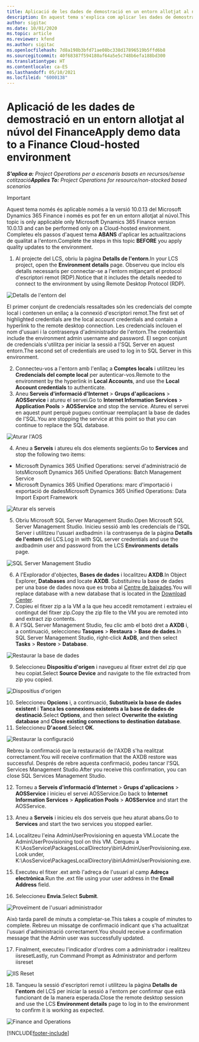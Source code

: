 ```yaml
---
title: Aplicació de les dades de demostració en un entorn allotjat al núvol del Finance
description: En aquest tema s'explica com aplicar les dades de demostració del Project Operations en un entorn del Dynamics 365 Finance allotjat al núvol.
author: sigitac
ms.date: 10/01/2020
ms.topic: article
ms.reviewer: kfend
ms.author: sigitac
ms.openlocfilehash: 7d8a198b3bfd71ae08bc338d17896519b5ffd6b8
ms.sourcegitcommit: 40f68387f594180af64a5e5c748b6efa188bd300
ms.translationtype: HT
ms.contentlocale: ca-ES
ms.lasthandoff: 05/10/2021
ms.locfileid: "6000138"
---
```

# <a name="apply-demo-data-to-a-finance-cloud-hosted-environment"></a><span data-ttu-id="81b9c-103">Aplicació de les dades de demostració en un entorn allotjat al núvol del Finance</span><span class="sxs-lookup"><span data-stu-id="81b9c-103">Apply demo data to a Finance Cloud-hosted environment</span></span>

<span data-ttu-id="81b9c-104">_**S'aplica a:** Project Operations per a escenaris basats en recursos/sense cotització_</span><span class="sxs-lookup"><span data-stu-id="81b9c-104">_**Applies To:** Project Operations for resource/non-stocked based scenarios_</span></span>

> [!IMPORTANT]
> <span data-ttu-id="81b9c-105">Aquest tema només és aplicable només a la versió 10.0.13 del Microsoft Dynamics 365 Finance i només es pot fer en un entorn allotjat al núvol.</span><span class="sxs-lookup"><span data-stu-id="81b9c-105">This topic is only applicable only Microsoft Dynamics 365 Finance version 10.0.13 and can be performed only on a Cloud-hosted environment.</span></span> <span data-ttu-id="81b9c-106">Completeu els passos d'aquest tema **ABANS** d'aplicar les actualitzacions de qualitat a l'entorn.</span><span class="sxs-lookup"><span data-stu-id="81b9c-106">Complete the steps in this topic **BEFORE** you apply quality updates to the environment.</span></span>

1. <span data-ttu-id="81b9c-107">Al projecte del LCS, obriu la pàgina **Detalls de l'entorn**.</span><span class="sxs-lookup"><span data-stu-id="81b9c-107">In your LCS project, open the **Environment details** page.</span></span> <span data-ttu-id="81b9c-108">Observeu que inclou els detalls necessaris per connectar-se a l'entorn mitjançant el protocol d'escriptori remot (RDP).</span><span class="sxs-lookup"><span data-stu-id="81b9c-108">Notice that it includes the details needed to connect to the environment by using Remote Desktop Protocol (RDP).</span></span>

![Detalls de l'entorn del ](./media/1EnvironmentDetails.png)

<span data-ttu-id="81b9c-110">El primer conjunt de credencials ressaltades són les credencials del compte local i contenen un enllaç a la connexió d'escriptori remot.</span><span class="sxs-lookup"><span data-stu-id="81b9c-110">The first set of highlighted credentials are the local account credentials and contain a hyperlink to the remote desktop connection.</span></span> <span data-ttu-id="81b9c-111">Les credencials inclouen el nom d'usuari i la contrasenya d'administrador de l'entorn.</span><span class="sxs-lookup"><span data-stu-id="81b9c-111">The credentials include the environment admin username and password.</span></span> <span data-ttu-id="81b9c-112">El segon conjunt de credencials s'utilitza per iniciar la sessió a l'SQL Server en aquest entorn.</span><span class="sxs-lookup"><span data-stu-id="81b9c-112">The second set of credentials are used to log in to SQL Server in this environment.</span></span>

2. <span data-ttu-id="81b9c-113">Connecteu-vos a l'entorn amb l'enllaç a **Comptes locals** i utilitzeu les **Credencials del compte local** per autenticar-vos.</span><span class="sxs-lookup"><span data-stu-id="81b9c-113">Remote to the environment by the hyperlink in **Local Accounts**, and use the **Local Account credentials** to authenticate.</span></span>
3. <span data-ttu-id="81b9c-114">Aneu **Serveis d'informació d'Internet** > **Grups d'aplicacions** > **AOSService** i atureu el servei.</span><span class="sxs-lookup"><span data-stu-id="81b9c-114">Go to **Internet Information Services** > **Application Pools** > **AOSService** and stop the service.</span></span> <span data-ttu-id="81b9c-115">Atureu el servei en aquest punt perquè pugueu continuar reemplaçant la base de dades de l'SQL.</span><span class="sxs-lookup"><span data-stu-id="81b9c-115">You are stopping the service at this point so that you can continue to replace the SQL database.</span></span>

![Aturar l'AOS](./media/2StopAOS.png)

4. <span data-ttu-id="81b9c-117">Aneu a **Serveis** i atureu els dos elements següents:</span><span class="sxs-lookup"><span data-stu-id="81b9c-117">Go to **Services** and stop the following two items:</span></span>

- <span data-ttu-id="81b9c-118">Microsoft Dynamics 365 Unified Operations: servei d'administració de lots</span><span class="sxs-lookup"><span data-stu-id="81b9c-118">Microsoft Dynamics 365 Unified Operations: Batch Management Service</span></span>
- <span data-ttu-id="81b9c-119">Microsoft Dynamics 365 Unified Operations: marc d'importació i exportació de dades</span><span class="sxs-lookup"><span data-stu-id="81b9c-119">Microsoft Dynamics 365 Unified Operations: Data Import Export Framework</span></span>

![Aturar els serveis](./media/3StopServices.png)

5. <span data-ttu-id="81b9c-121">Obriu Microsoft SQL Server Management Studio.</span><span class="sxs-lookup"><span data-stu-id="81b9c-121">Open Microsoft SQL Server Management Studio.</span></span> <span data-ttu-id="81b9c-122">Inicieu sessió amb les credencials de l'SQL Server i utilitzeu l'usuari axdbadmin i la contrasenya de la pàgina **Detalls de l'entorn** del LCS.</span><span class="sxs-lookup"><span data-stu-id="81b9c-122">Log in with SQL server credentials and use the axdbadmin user and password from the LCS **Environments details** page.</span></span>

![SQL Server Management Studio](./media/4SSMS.png)

6. <span data-ttu-id="81b9c-124">A l'Explorador d'objectes, **Bases de dades** i localitzeu **AXDB**.</span><span class="sxs-lookup"><span data-stu-id="81b9c-124">In Object Explorer, **Databases** and locate **AXDB**.</span></span> <span data-ttu-id="81b9c-125">Substituireu la base de dades per una base de dades nova que es troba al [Centre de baixades](https://download.microsoft.com/download/1/a/3/1a314bd2-b082-4a87-abdc-1ba26c92b63d/ProjOpsDemoDataFOGARelease.zip).</span><span class="sxs-lookup"><span data-stu-id="81b9c-125">You will replace database with a new database that is located in the [Download Center](https://download.microsoft.com/download/1/a/3/1a314bd2-b082-4a87-abdc-1ba26c92b63d/ProjOpsDemoDataFOGARelease.zip).</span></span> 
7. <span data-ttu-id="81b9c-126">Copieu el fitxer zip a la VM a la que heu accedit remotament i extraieu el contingut del fitxer zip.</span><span class="sxs-lookup"><span data-stu-id="81b9c-126">Copy the zip file to the VM you are remoted into and extract zip contents.</span></span>
8. <span data-ttu-id="81b9c-127">A l'SQL Server Management Studio, feu clic amb el botó dret a **AXDB** i, a continuació, seleccioneu **Tasques** > **Restaura** > **Base de dades**.</span><span class="sxs-lookup"><span data-stu-id="81b9c-127">In SQL Server Management Studio, right-click **AxDB**, and then select **Tasks** > **Restore** > **Database**.</span></span>

![Restaurar la base de dades](./media/5RestoreDatabase.png)

9. <span data-ttu-id="81b9c-129">Seleccioneu **Dispositiu d'origen** i navegueu al fitxer extret del zip que heu copiat.</span><span class="sxs-lookup"><span data-stu-id="81b9c-129">Select **Source Device** and navigate to the file extracted from zip you copied.</span></span>

![Dispositius d'origen](./media/6SourceDevice.png)

10. <span data-ttu-id="81b9c-131">Seleccioneu **Opcions** i, a continuació, **Substitueix la base de dades existent** i **Tanca les connexions existents a la base de dades de destinació**.</span><span class="sxs-lookup"><span data-stu-id="81b9c-131">Select **Options**, and then select **Overwrite the existing database** and **Close existing connections to destination database**.</span></span> 
11. <span data-ttu-id="81b9c-132">Seleccioneu **D'acord**.</span><span class="sxs-lookup"><span data-stu-id="81b9c-132">Select **OK**.</span></span>

![Restaurar la configuració](./media/7RestoreSetting.png)

<span data-ttu-id="81b9c-134">Rebreu la confirmació que la restauració de l'AXDB s'ha realitzat correctament.</span><span class="sxs-lookup"><span data-stu-id="81b9c-134">You will receive confirmation that the AXDB restore was successful.</span></span> <span data-ttu-id="81b9c-135">Després de rebre aquesta confirmació, podeu tancar l'SQL Services Management Studio.</span><span class="sxs-lookup"><span data-stu-id="81b9c-135">After you receive this confirmation, you can close SQL Services Management Studio.</span></span>

12. <span data-ttu-id="81b9c-136">Torneu a **Serveis d'informació d'Internet** > **Grups d'aplicacions** > **AOSService** i inicieu el servei AOSService.</span><span class="sxs-lookup"><span data-stu-id="81b9c-136">Go back to **Internet Information Services** > **Application Pools** > **AOSService** and start the AOSService.</span></span>
13. <span data-ttu-id="81b9c-137">Aneu a **Serveis** i inicieu els dos serveis que heu aturat abans.</span><span class="sxs-lookup"><span data-stu-id="81b9c-137">Go to **Services** and start the two services you stopped earlier.</span></span>

14. <span data-ttu-id="81b9c-138">Localitzeu l'eina AdminUserProvisioning en aquesta VM.</span><span class="sxs-lookup"><span data-stu-id="81b9c-138">Locate the AdminUserProvisioning tool on this VM.</span></span> <span data-ttu-id="81b9c-139">Cerqueu a K:\AosService\PackagesLocalDirectory\bin\AdminUserProvisioning.exe.</span><span class="sxs-lookup"><span data-stu-id="81b9c-139">Look under, K:\AosService\PackagesLocalDirectory\bin\AdminUserProvisioning.exe.</span></span>
15. <span data-ttu-id="81b9c-140">Executeu el fitxer .ext amb l'adreça de l'usuari al camp **Adreça electrònica**.</span><span class="sxs-lookup"><span data-stu-id="81b9c-140">Run the .ext file using your user address in the **Email Address** field.</span></span> 
16. <span data-ttu-id="81b9c-141">Seleccioneu **Envia**.</span><span class="sxs-lookup"><span data-stu-id="81b9c-141">Select **Submit**.</span></span>

![Proveïment de l'usuari administrador](./media/8AdminUserProvisioning.png)

<span data-ttu-id="81b9c-143">Això tarda parell de minuts a completar-se.</span><span class="sxs-lookup"><span data-stu-id="81b9c-143">This takes a couple of minutes to complete.</span></span> <span data-ttu-id="81b9c-144">Rebreu un missatge de confirmació indicant que s'ha actualitzat l'usuari d'administració correctament.</span><span class="sxs-lookup"><span data-stu-id="81b9c-144">You should receive a confirmation message that the Admin user was successfully updated.</span></span>

17. <span data-ttu-id="81b9c-145">Finalment, executeu l'indicador d'ordres com a administrador i realitzeu iisreset</span><span class="sxs-lookup"><span data-stu-id="81b9c-145">Lastly, run Command Prompt as Administrator and perform iisreset</span></span>

![IIS Reset](./media/9IISReset.png)

18. <span data-ttu-id="81b9c-147">Tanqueu la sessió d'escriptori remot i utilitzeu la pàgina **Detalls de l'entorn** del LCS per iniciar la sessió a l'entorn per confirmar que està funcionant de la manera esperada.</span><span class="sxs-lookup"><span data-stu-id="81b9c-147">Close the remote desktop session and use the LCS **Environment details** page to log in to the environment to confirm it is working as expected.</span></span>

![Finance and Operations](./media/10FinanceAndOperations.png)


[!INCLUDE[footer-include](../includes/footer-banner.md)]